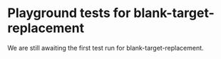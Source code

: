 # Playground tests for blank-target-replacement
We are still awaiting the first test run for blank-target-replacement.
